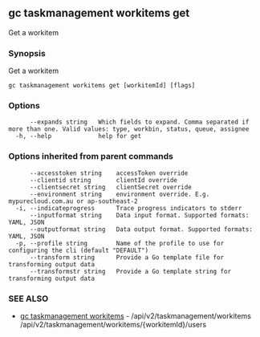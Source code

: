 ## gc taskmanagement workitems get

Get a workitem

### Synopsis

Get a workitem

```
gc taskmanagement workitems get [workitemId] [flags]
```

### Options

```
      --expands string   Which fields to expand. Comma separated if more than one. Valid values: type, workbin, status, queue, assignee
  -h, --help             help for get
```

### Options inherited from parent commands

```
      --accesstoken string    accessToken override
      --clientid string       clientId override
      --clientsecret string   clientSecret override
      --environment string    environment override. E.g. mypurecloud.com.au or ap-southeast-2
  -i, --indicateprogress      Trace progress indicators to stderr
      --inputformat string    Data input format. Supported formats: YAML, JSON
      --outputformat string   Data output format. Supported formats: YAML, JSON
  -p, --profile string        Name of the profile to use for configuring the cli (default "DEFAULT")
      --transform string      Provide a Go template file for transforming output data
      --transformstr string   Provide a Go template string for transforming output data
```

### SEE ALSO

* [gc taskmanagement workitems](gc_taskmanagement_workitems.html)	 - /api/v2/taskmanagement/workitems /api/v2/taskmanagement/workitems/{workitemId}/users


